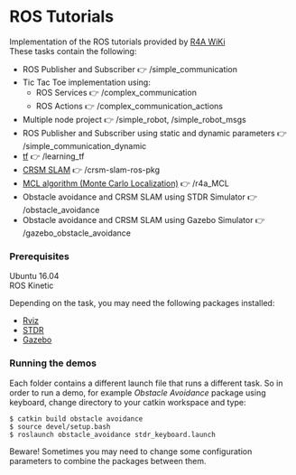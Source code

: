 # ROS Tutorials

Implementation of the ROS tutorials provided by [R4A WiKi](https://kastor.ee.auth.gr/)  
These tasks contain the following:
* ROS Publisher and Subscriber   :point_right:   /simple_communication
* Tic Tac Toe implementation using:
    * ROS Services   :point_right:   /complex_communication
    * ROS Actions   :point_right:   /complex_communication_actions
* Multiple node project   :point_right:    	/simple_robot,  	/simple_robot_msgs
* ROS Publisher and Subscriber using static and dynamic parameters   :point_right:    	/simple_communication_dynamic
* [tf](http://wiki.ros.org/tf/Tutorials/Introduction%20to%20tf)   :point_right:    	/learning_tf
* [CRSM SLAM](https://github.com/etsardou/crsm-slam-ros-pkg)   :point_right:   /crsm-slam-ros-pkg
* [MCL algorithm (Monte Carlo Localization)](https://github.com/robotics-4-all/r4a_MCL)   :point_right:    	/r4a_MCL
* Obstacle avoidance and CRSM SLAM using STDR Simulator   :point_right:    	/obstacle_avoidance
* Obstacle avoidance and CRSM SLAM using Gazebo Simulator   :point_right:    	 	/gazebo_obstacle_avoidance

### Prerequisites

Ubuntu 16.04  
ROS Kinetic

Depending on the task, you may need the following packages installed:
* [Rviz](http://wiki.ros.org/rviz)
* [STDR](http://stdr-simulator-ros-pkg.github.io/)
* [Gazebo](http://wiki.ros.org/gazebo_ros_pkgs)

### Running the demos

Each folder contains a different launch file that runs a different task. So in order to run a demo, for example *Obstacle Avoidance* package using keyboard, change directory to your catkin workspace and type:

```
$ catkin build obstacle avoidance
$ source devel/setup.bash
$ roslaunch obstacle_avoidance stdr_keyboard.launch
```
Beware! Sometimes you may need to change some configuration parameters to combine the packages between them.
